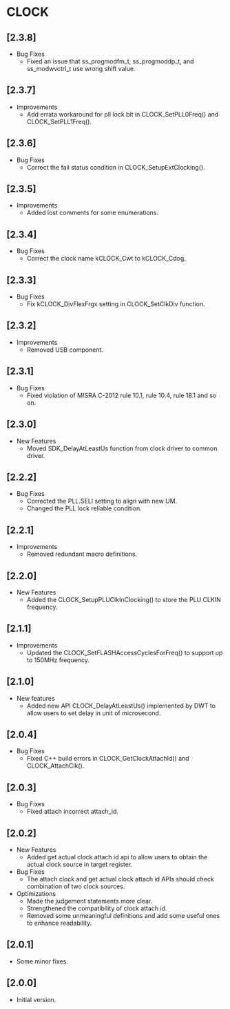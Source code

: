 # CLOCK

## [2.3.8]

- Bug Fixes
  - Fixed an issue that ss_progmodfm_t, ss_progmoddp_t, and ss_modwvctrl_t use wrong shift value.

## [2.3.7]

- Improvements
  - Add errata workaround for pll lock bit in CLOCK_SetPLL0Freq() and CLOCK_SetPLL1Freq().

## [2.3.6]

- Bug Fixes
  - Correct the fail status condition in CLOCK_SetupExtClocking().

## [2.3.5]

- Improvements
  - Added lost comments for some enumerations.

## [2.3.4]

- Bug Fixes
  - Correct the clock name kCLOCK_Cwt to kCLOCK_Cdog.

## [2.3.3]

- Bug Fixes
  - Fix kCLOCK_DivFlexFrgx setting in CLOCK_SetClkDiv function.

## [2.3.2]

- Improvements
  - Removed USB component.

## [2.3.1]

- Bug Fixes
  - Fixed violation of MISRA C-2012 rule 10.1, rule 10.4, rule 18.1 and so on.

## [2.3.0]

- New Features
  - Moved SDK_DelayAtLeastUs function from clock driver to common driver.

## [2.2.2]

- Bug Fixes
  - Corrected the PLL.SELI setting to align with new UM.
  - Changed the PLL lock reliable condition.

## [2.2.1]

- Improvements
  - Removed redundant macro definitions.

## [2.2.0]

- New Features
  - Added the CLOCK_SetupPLUClkInClocking() to store the PLU CLKIN frequency.

## [2.1.1]

- Improvements
  - Updated the CLOCK_SetFLASHAccessCyclesForFreq() to support up to 150MHz frequency.

## [2.1.0]

- New features
  - Added new API CLOCK_DelayAtLeastUs() implemented by DWT to allow users to set delay in unit of microsecond.

## [2.0.4]

- Bug Fixes
  - Fixed C++ build errors in CLOCK_GetClockAttachId() and CLOCK_AttachClk().

## [2.0.3]

- Bug Fixes
  - Fixed attach incorrect attach_id.

## [2.0.2]

- New Features
  - Added get actual clock attach id api to allow users to obtain the actual
    clock source in target register.
- Bug Fixes
  - The attach clock and get actual clock attach id APIs should check
    combination of two clock sources.
- Optimizations
  - Made the judgement statements more clear.
  - Strengthened the compatibility of clock attach id.
  - Removed some unmeaningful definitions and add some useful ones to
    enhance readability.

## [2.0.1]

- Some minor fixes.

## [2.0.0]

- Initial version.

